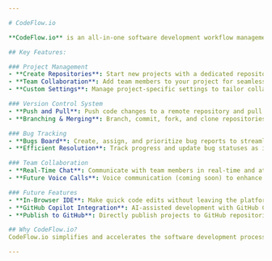 ```yaml
---

# CodeFlow.io

**CodeFlow.io** is an all-in-one software development workflow management platform designed to streamline the collaboration and version control process for development teams. Whether you're working solo or managing large teams, CodeFlow.io offers a project-centric environment that makes handling code, bugs, and team communication effortless.

## Key Features:

### Project Management
- **Create Repositories**: Start new projects with a dedicated repository for organizing software development efforts.
- **Team Collaboration**: Add team members to your project for seamless collaboration.
- **Custom Settings**: Manage project-specific settings to tailor collaboration rules and workflows.

### Version Control System
- **Push and Pull**: Push code changes to a remote repository and pull updates to keep in sync with your team.
- **Branching & Merging**: Branch, commit, fork, and clone repositories to work in parallel and avoid merge conflicts.

### Bug Tracking
- **Bugs Board**: Create, assign, and prioritize bug reports to streamline issue management.
- **Efficient Resolution**: Track progress and update bug statuses as issues are resolved.

### Team Collaboration
- **Real-Time Chat**: Communicate with team members in real-time and attach files to chat messages for better collaboration.
- **Future Voice Calls**: Voice communication (coming soon) to enhance team coordination.

### Future Features
- **In-Browser IDE**: Make quick code edits without leaving the platform (future release).
- **GitHub Copilot Integration**: AI-assisted development with GitHub Copilot (coming soon).
- **Publish to GitHub**: Directly publish projects to GitHub repositories via GitHub API (future release).

## Why CodeFlow.io?
CodeFlow.io simplifies and accelerates the software development process, making it the perfect tool for organizations or individuals looking for intuitive project management and collaboration. With upcoming features like in-browser IDE and AI-assisted development, CodeFlow.io is set to become a powerful hub for software teams.

---
```

